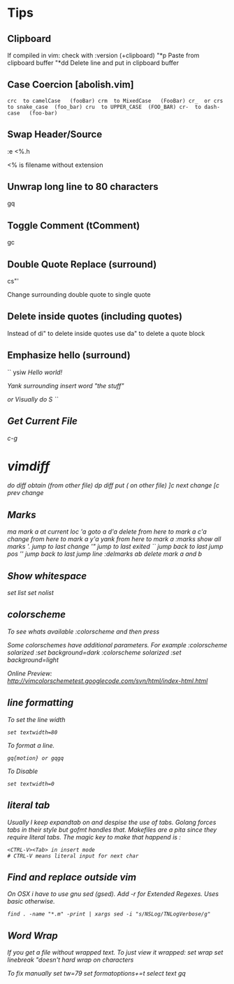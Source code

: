 Tips
=====

Clipboard
------------
If compiled in vim:
check with :version (+clipboard)
    "*p     Paste from clipboard buffer
    "*dd    Delete line and put in clipboard buffer

Case Coercion [abolish.vim]
---------------------------------
``
crc  to camelCase   (fooBar)
crm  to MixedCase   (FooBar)
cr_  or
crs  to snake_case  (foo_bar)
cru  to UPPER_CASE  (FOO_BAR)
cr-  to dash-case   (foo-bar)
``

Swap Header/Source
-------------------
:e <%.h

<% is filename without extension



Unwrap long line to 80 characters
---------------------------------
gq 


Toggle Comment (tComment)
-------------------------
gc


Double Quote Replace (surround)
------------------------------
cs"'

Change surrounding double quote to single quote


Delete inside quotes (including quotes)
---------------------------------------
Instead of di"  to delete inside quotes
use        da"  to delete a quote block

Emphasize hello (surround)
--------------------------
``
ysiw<em>
<em>Hello</em> world! 

Yank surrounding insert word "the stuff"

or Visually do 
S<em>
``

Get Current File
----------------
c-g


vimdiff
=======
do   diff obtain (from other file)
dp   diff put    (  on other file)
]c   next change
[c   prev change

Marks
-------
ma      mark a at current loc
'a      goto a
d'a     delete from here to mark a
c'a     change from here to mark a
y'a     yank   from here to mark a
:marks  show all marks
'.      jump to last change
'"      jump to last exited
``      jump back to last jump pos
''      jump back to last jump line
:delmarks ab   delete mark a and b


Show whitespace
----------------
set list
set nolist

colorscheme
--------------
To see whats available
    :colorscheme 
and then press <C-d>

Some colorschemes have additional parameters.
For example
    :colorscheme solarized
    :set background=dark
    :colorscheme solarized
    :set background=light

Online Preview: 
    http://vimcolorschemetest.googlecode.com/svn/html/index-html.html


line formatting
-------------------
To set the line width

    set textwidth=80 

To format a line.

    gq{motion} or gqgq 

To Disable

    set textwidth=0 


literal tab
-----------------
Usually I keep expandtab on and despise the use of tabs.
Golang forces tabs in their style but gofmt handles that.
Makefiles are a pita since they require literal tabs.
The magic key to make that happend is :
    
    <CTRL-V><Tab> in insert mode
    # CTRL-V means literal input for next char

Find and replace outside vim
-----------------------------
On OSX i have to use gnu sed (gsed).
Add -r for Extended Regexes. Uses basic otherwise.

    find . -name "*.m" -print | xargs sed -i "s/NSLog/TNLogVerbose/g"


Word Wrap
-----------------------
If you get a file without wrapped text.
To just view it wrapped:
    set wrap
    set linebreak "doesn't hard wrap on characters

To fix manually
set tw=79
set formatoptions+=t
select text
gq


